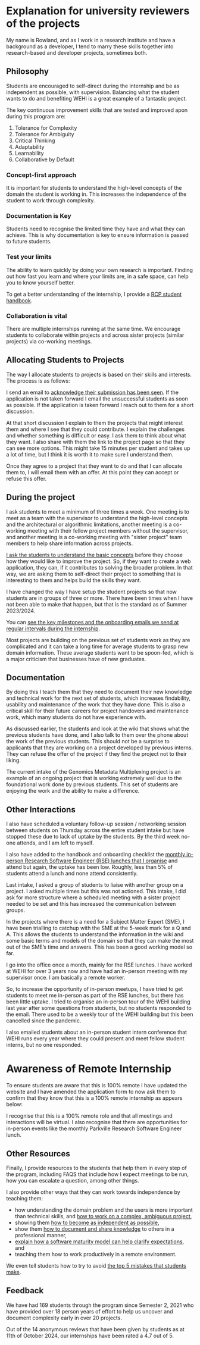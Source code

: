 # Explanation for university reviewers of the projects

My name is Rowland, and as I work in a research institute and have a background as a developer, I tend to marry these skills together into research-based and developer projects, sometimes both.  

## Philosophy

Students are encouraged to self-direct during the internship and be as independent as possible, with supervision. Balancing what the student wants to do and benefiting WEHI is a great example of a fantastic project.

The key continuous improvement skills that are tested and improved apon during this program are:
1. Tolerance for Complexity
2. Tolerance for Ambiguity
3. Critical Thinking
4. Adaptability
5. Learnability
6. Collaborative by Default

### Concept-first approach

It is important for students to understand the high-level concepts of the domain the student is working in. This increases the independence of the student to work through complexity.

### Documentation is Key

Students need to recognise the limited time they have and what they can achieve. This is why documentation is key to ensure information is passed to future students.

### Test your limits

The ability to learn quickly by doing your own research is important. Finding out how fast you learn and where your limits are, in a safe space, can help you to know yourself better.

To get a better understanding of the internship, I provide a [RCP student handbook](https://doi.org/10.6084/m9.figshare.21259467).

### Collaboration is vital

There are multiple internships running at the same time. We encourage students to collaborate within projects and across sister projects (similar projects) via co-working meetings.

## Allocating Students to Projects

The way I allocate students to projects is based on their skills and interests. The process is as follows: 

I send an email to [acknowledge their submission has been seen](https://wehi-researchcomputing.github.io/email_acknowledgement). If the application is not taken forward I email the  unsuccessful students as soon as possible.  If the application is taken forward I reach out to them for a short discussion.

At that short discussion I explain to them the projects that might interest them and where I see that they could contribute. I explain the challenges and whether something is difficult or easy. I ask them to think about what they want. I also share with them the link to the project page so that they can see more options. This might take 15 minutes per student and takes up a lot of time, but I think it is worth it to make sure I understand them. 

Once they agree to a project that they want to do and that I can allocate them to, I will email them with an offer. At this point they can accept or refuse this offer.  

## During the project

I ask students to meet a minimum of three times a week. One meeting is to meet as a team with the supervisor to understand the high-level concepts and the architectural or algorithmic limitations, another meeting is a co-working meeting with their fellow project members without the supervisor, and another meeting is a co-working meeting with "sister project" team members to help share information across projects.

[I ask the students to understand the basic concepts](https://wehi-researchcomputing.github.io/complex-projects) before they choose how they would like to improve the project. So, if they want to create a web application, they can, if it contributes to solving the broader problem. In that way, we are asking them to self-direct their project to something that is interesting to them and helps build the skills they want. 

I have changed the way I have setup the student projects so that now students are in groups of three or more. There have been times when I have not been able to make that happen, but that is the standard as of Summer 2023/2024. 

You can [see the key milestones and the onboarding emails we send at regular intervals during the internship](emails-and-key-milestones).

Most projects are building on the previous set of students work as they are complicated and it can take a long time for average students to grasp new domain information. These average students want to be spoon-fed, which is a major criticism that businesses have of new graduates. 

## Documentation

By doing this I teach them that they need to document their new knowledge and technical work for the next set of students, which increases findability, usability and maintenance of the work that they have done. This is also a critical skill for their future careers for project handovers and maintenance work, which many students do not have experience with. 

As discussed earlier, the students and look at the wiki that shows what the previous students have done, and I also talk to them over the phone about the work of the previous students. This should not be a surprise to applicants that they are working on a project developed by previous interns. They can refuse the offer of the project if they find the project not to their liking. 

The current intake of the Genomics Metadata Multiplexing project is an example of an ongoing project that is working extremely well due to the foundational work done by previous students. This set of students are enjoying the work and the ability to make a difference. 

## Other Interactions

I also have scheduled a voluntary follow-up session / networking session between students on Thursday across the entire student intake but have stopped these due to lack of uptake by the students. By the third week no-one attends, and I am left to myself. 

I also have added to the handbook and onboarding checklist the [monthly in-person Research Software Engineer (RSE) lunches that I organise](https://www.eventbrite.com.au/e/rse-parkville-lunch-catchup-tickets-628136371797?aff=ebdsoporgprofile) and attend but again, the uptake has been low. Roughly, less than 5% of students attend a lunch and none attend consistently. 

Last intake, I asked a group of students to liaise with another group on a project. I asked multiple times but this was not actioned. This intake, I did ask for more structure where a scheduled meeting with a sister project needed to be set and this has increased the communication between groups. 

In the projects where there is a need for a Subject Matter Expert (SME), I have been trialling to catchup with the SME at the 5-week mark for a Q and A. This allows the students to understand the information in the wiki and some basic terms and models of the domain so that they can make the most out of the SME’s time and answers. This has been a good working model so far. 

I go into the office once a month, mainly for the RSE lunches. I have worked at WEHI for over 3 years now and have had an in-person meeting with my supervisor once. I am basically a remote worker. 

So, to increase the opportunity of in-person meetups, I have tried to get students to meet me in-person as part of the RSE lunches, but there has been little uptake. I tried to organise an in-person tour of the WEHI building last year after some questions from students, but no students responded to the email. There used to be a weekly tour of the WEHI building but this been cancelled since the pandemic. 

I also emailed students about an in-person student intern conference that WEHI runs every year where they could present and meet fellow student interns, but no one responded. 

# Awareness of Remote Internship

To ensure students are aware that this is 100% remote I have updated the website and I have amended the application form to now ask them to confirm that they know that this is a 100% remote internship as appears below: 

I recognise that this is a 100% remote role and that all meetings and interactions will be virtual. I also recognise that there are opportunities for in-person events like the monthly Parkville Research Software Engineer lunch. 

## Other Resources

Finally, I provide resources to the students that help them in every step of the program, including FAQS that include how I expect meetings to be run, how you can escalate a question, among other things.

I also provide other ways that they can work towards independence by teaching them:
- how understanding the domain problem and the users is more important than technical skills, and [how to work on a complex, ambiguous project](complex-projects),
- showing them [how to become as independent as possible](faq#you-ask-us-to-be-as-independent-as-possible-how-can-we-do-that), 
- show them [how to document and share knowledge](email-week-two) to others in a professional manner,
- [explain how a software maturity model can help clarify expectations](software_maturity_model), and 
- teaching them how to work productively in a remote environment.

We even tell students how to try to avoid [the top 5 mistakes that students make](top-5-mistakes).

## Feedback

We have had 169 students through the program since Semester 2, 2021 who have provided over 18 person years of effort to help us uncover and document complexity early in over 20 projects.

Out of the 14 anonymous reviews that have been given by students as at 11th of October 2024, our internships have been rated a 4.7 out of 5.
 
